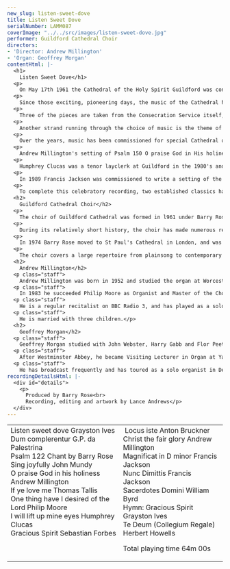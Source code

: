 ```yaml
---
new_slug: listen-sweet-dove
title: Listen Sweet Dove
serialNumber: LAMM087
coverImage: "../../src/images/listen-sweet-dove.jpg"
performer: Guildford Cathedral Choir
directors:
- 'Director: Andrew Millington'
- 'Organ: Geoffrey Morgan'
contentHtml: |-
  <h1>
    Listen Sweet Dove</h1>
  <p>
    On May 17th 1961 the Cathedral of the Holy Spirit Guildford was consecrated; a monumental act of faith and the first cathedral to be built in the south of England on a new site since the Reformation. The building itself, designed by Sir Edward Maufe, is "modern" in its style and plan but it takes as its inspiration the great and austere cathedrals of the gothic period. Perhaps it was fitting, therefore, that the vision for its musical life would follow the pattern of daily sung services in the monastic tradition of the older English foundations. The establishment and development of the Cathedral Choir by Barry Rose in the early days is an astonishing story in itself, and has been carefully documented in a fascinating book entitled "The Beat is Irrelevant" written by Simon Carpenter, a Guildford chorister in the 1960's.</p>
  <p>
    Since those exciting, pioneering days, the music of the Cathedral has developed steadily, built on the very sure foundations initially laid down. In its breadth and variety the Choir's repertoire now compares with those which have centuries of tradition behind them. As we now celebrate the 35th anniversary of the consecration, this recording comprises a representative collection of works, many of which have a special Guildford significance.</p>
  <p>
    Three of the pieces are taken from the Consecration Service itself, Psalm 122 sung to a chant by the first organist, Barry Rose, Sacerdotes Domini by Byrd, and the splendid verse anthem by John Mundy, Sing joyfully unto God our strength. It is interesting to note that at the service itself, the bass solo was delivered by all the tenors and basses of the choir, with formidable effect!</p>
  <p>
    Another strand running through the choice of music is the theme of the Holy Spirit, the dedication of the Cathedral. Thus, Palestrina's Dum complerentur (Part 1) and Tallis's If ye love me are included, as well as two settings of the hymn, Gracious Spirit, Holy Ghost. Grayston ("Bill") Ives is now Informator Choristarum at Magdalen College Oxford, and a former Guildford layclerk. Amongst his many compositions for the church is the hymn tune Guildford Cathedral heard on this recording, and featuring a canon at the octave between treble and tenor parts. Sebastian Forbes has several close links with the Cathedral. He sang with the Cathedral Choir in the early days and as Professor of Music at the adjacent University of Surrey has helped to provide the Cathedral with a talented succession of Choral and Organ Scholars. His involvement has increased yet further in recent years as a choir parent. His setting of Gracious Spirit was written in 1968 as a wedding anthem. Still on the Whitsun theme, Bill Ives' setting of George Herbert's Listen sweet dove has a beguiling simplicity, and was written in 1974 for a Guildford Diocesan Choirs' Festival. Both of the Ives pieces on this recording were included in an extended Whitsuntide sequence, entitled "Tongues of Fire".</p>
  <p>
    Over the years, music has been commissioned for special Cathedral occasions, and the Choir's repertoire has been greatly enriched by a succession of fine pieces by Philip Moore, the second Organist at Guildford, now at York Minster. The anthem One thing have I desired was commissioned by The Friends of the Cathedral for their 25th anniversary service in 1994. The atmosphere of quiet supplication which pervades in the outer sections is contrasted by a more turbulent and energetic central passage, reaching a pivotal climax at the words "and now shall he lift up mine head above mine enemies round about me".</p>
  <p>
    Andrew Millington's setting of Psalm 150 O praise God in His holiness was written for a concert given by the men of the Choir at the Henley-on-Thames Festival in 1993. The accompaniment was first given by brass quintet, though it transcribes easily for organ, as on this recording. Christ the fair glory is a more extended piece, and was first performed at Michaelmas 1994 for the Farewell Service for Michael Adie, Bishop of Guildford. It is in several sections using three separate texts: an ancient office hymn, some verses by Edmund Spencer and the Prayer Book collect for St. Michael and All Angels. The unifying musical theme is the plainsong melody set to the hymn. This is almost ever-present in one guise or another, making its final appearance in the pedals of the organ.</p>
  <p>
    Humphrey Clucas was a tenor layclerk at Guildford in the 1980's and left behind him a rich legacy of compositions, including I will lift up mine eyes which was composed for the Guildford Diocesan Choirs' Festival of 1982.</p>
  <p>
    In 1989 Francis Jackson was commissioned to write a setting of the evening canticles for the men of the Choir. Having previously written a Nunc Dimittis for Gonville and Caius, Cambridge (1952, revised in 1975), he coupled this with a new Magnificat for Guildford. They make a fine pairing and it is interesting to note the change of style and "vintage" from one to the other.</p>
  <p>
    To complete this celebratory recording, two established classics have been included. Bruckner's exquisite motet Locus iste has a particularly appropriate text and the Howells Te Deum written for King's College, Cambridge, serves as a final paean of praise and thanksgiving for a tradition to which we are all privileged to belong.</p>
  <h2>
    Guildford Cathedral Choir</h2>
  <p>
    The choir of Guildford Cathedral was formed in l961 under Barry Rose, the Cathedral's first Organist and Choirmaster. Since the Consecration of the Cathedral, the Choir has maintained a daily Sung Evensong and has built up an enviable reputation for its singing. The boys of the choir (18), are drawn from Lanesborough Preparatory School in Guildford, and some of the older ones attend the Royal Grammar School. The lower parts are sung by professional layclerks and choral scholars from the University of Surrey.</p>
  <p>
    During its relatively short history, the choir has made numerous recordings, including an album of Christmas Carols which won a 'Gold Disc' award for the sale of over five hundred thousand records, followed by a 'Platinum Disc' for over a million records sold. The choir has toured widely in Britain, Europe, and North America, most recently in the south-eastern states of the USA. The choir broadcasts regularly on BBC Radio 3, and has made several TV appearances.</p>
  <p>
    In 1974 Barry Rose moved to St Paul's Cathedral in London, and was succeeded by Philip Moore. He was appointed to York Minster in 1983 and the post is now occupied by the present Organist and Master of the Choristers, Andrew Millington.</p>
  <p>
    The choir covers a large repertoire from plainsong to contemporary music, including a wide variety of European styles. In addition to service music, the choir occasionally performs larger works with orchestra. In recent years, these have included Handel's Messiah, Bach's St John Passion and Haydn's Nelson Mass.</p>
  <h2>
    Andrew Millington</h2>
  <p class="staff">
    Andrew Millington was born in 1952 and studied the organ at Worcester Cathedral under Harry Bramma and Christopher Robinson. From the King's School Worcester he gained an Organ Scholarship to Downing College, Cambridge and in 1975 he became Assistant Organist at Gloucester Cathedral. Here he developed a varied career as an organist, conductor and teacher. He played a prominent part in the Three Choirs Festivals of 1977 and 1980 and held the conductorships of no less than four notable choirs in the Midlands area; Birmingham Bach Society, Kidderminster Choral Society, Saint Cecilia Singers and Aldwyn Consort of Voices. Two of these choirs won major awards in the international radio competition 'Let the Peoples Sing'.</p>
  <p class="staff">
    In 1983 he succeeded Philip Moore as Organist and Master of the Choristers at Guildford Cathedral. Under his direction the Cathedral Choir has undertaken numerous recordings, tours and concerts, in addition to the daily worship in the Cathedral. He is also conductor of the Bracknell Choral Society, and an examiner for the Associated Board of the Royal Schools of Music. He has travelled extensively as an organist and choral conductor, and in 1990 he directed an RSCM Summer School in South Africa.</p>
  <p class="staff">
    He is a regular recitalist on BBC Radio 3, and has played as a soloist at many prestigious venues in Britain, including recent appearances at the Royal Albert Hall, King's College, Cambridge and St. George's Chapel, Windsor. He has worked closely with several major orchestras and has made many recordings as a conductor and organist.</p>
  <p class="staff">
    He is married with three children.</p>
  <h2>
    Geoffrey Morgan</h2>
  <p class="staff">
    Geoffrey Morgan studied with John Webster, Harry Gabb and Flor Peeters. On leaving Magdalen College Oxford (where he was organ scholar) he spent ten vears as assistant organist of Westminster Abbey. For most of that period he worked with Simon Preston, and in 1986 he played at the Royal Wedding.</p>
  <p class="staff">
    After Westminster Abbey, he became Visiting Lecturer in Organ at Yale University USA and in September 1989 he took up his present post of Sub-Organist at Guildford Cathedral.</p>
  <p class="staff">
    He has broadcast frequently and has toured as a solo organist in Denmark and three times in the USA. He has accompanied the choir of Westminster Abbey in France, Belgium and Switzerland.</p>
recordingDetailsHtml: |-
  <div id="details">
    <p>
      Produced by Barry Rose<br>
      Recording, editing and artwork by Lance Andrews</p>
  </div>
---
```


<table class="tracktable">
  <tbody>
    <tr>
      <td class="column1">
        Listen sweet dove <span class="composer">Grayston Ives</span><br>
        Dum complerentur <span class="composer">G.P. da Palestrina</span><br>
        Psalm 122 <span class="composer">Chant by Barry Rose</span><br>
        Sing joyfully <span class="composer">John Mundy</span><br>
        O praise God in his holiness <span class="composer">Andrew Millington</span><br>
        If ye love me <span class="composer">Thomas Tallis</span><br>
        One thing have I desired of the<span class="composer"> Lord Philip Moore</span><br>
        I will lift up mine eyes <span class="composer">Humphrey Clucas</span><br>
        Gracious Spirit <span class="composer">Sebastian Forbes</span>
        <p>					 </p>
      </td>
      <td class="column2">
         Locus iste <span class="composer">Anton Bruckner</span><br>
        Christ the fair glory <span class="composer">Andrew Millington</span><br>
        Magnificat in D minor <span class="composer">Francis Jackson</span><br>
        Nunc Dimittis <span class="composer">Francis Jackson</span><br>
        Sacerdotes Domini <span class="composer">William Byrd</span><br>
        Hymn: Gracious Spirit <span class="composer">Grayston Ives</span><br>
        Te Deum (Collegium Regale)<span class="composer"> Herbert Howells</span>
        <p>					<span id="playingtime">Total playing time 64m 00s</span></p>
      </td>
    </tr>
  </tbody>
</table>
